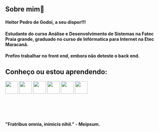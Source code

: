 ## Sobre mim👋

#### Heitor Pedro de Godoi, a seu dispor!!!
#### Estudante do curso Análise e Desenvolvimento de Sistemas na Fatec Praia grande, graduado no curso de Infórmatica para Internet na Etec Maracanã.
#### Prefiro trabalhar no front end, embora não deteste o back end.

## Conheço ou estou aprendendo:
<img loading="lazy" src="https://cdn.jsdelivr.net/gh/devicons/devicon@latest/icons/html5/html5-original-wordmark.svg" width="40" height="40"/> <img loading="lazy" src="https://cdn.jsdelivr.net/gh/devicons/devicon@latest/icons/css3/css3-original-wordmark.svg"  width="40" height="40" /> <img loading="lazy" src="https://cdn.jsdelivr.net/gh/devicons/devicon@latest/icons/javascript/javascript-original.svg" width="40" height="40"/> <img  loading="lazy" src="https://cdn.jsdelivr.net/gh/devicons/devicon@latest/icons/php/php-plain.svg" width="40" height="40"/> <img loading="lazy" src="https://cdn.jsdelivr.net/gh/devicons/devicon@latest/icons/java/java-original-wordmark.svg" width="40" height="40" /> <img loading="lazy" src="https://cdn.jsdelivr.net/gh/devicons/devicon@latest/icons/cplusplus/cplusplus-original.svg" width="40" height="40"/>   

<br><br><br>




#### "Fratribus omnia, inimicis nihil." - Meipsum.
